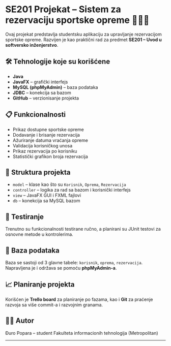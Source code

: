 # SE201 Projekat – Sistem za rezervaciju sportske opreme 🎾🎽🏓

Ovaj projekat predstavlja studentsku aplikaciju za upravljanje rezervacijom sportske opreme. Razvijen je kao praktični rad za predmet **SE201 – Uvod u softversko inženjerstvo**.

## 🛠 Tehnologije koje su korišćene
- **Java**
- **JavaFX** – grafički interfejs
- **MySQL (phpMyAdmin)** – baza podataka
- **JDBC** – konekcija sa bazom
- **GitHub** – verzionisanje projekta

## 📋 Funkcionalnosti
- Prikaz dostupne sportske opreme
- Dodavanje i brisanje rezervacija
- Ažuriranje datuma vraćanja opreme
- Validacija korisničkog unosa
- Prikaz rezervacija po korisniku
- Statistički grafikon broja rezervacija

## 🧩 Struktura projekta
- `model` – klase kao što su `Korisnik`, `Oprema`, `Rezervacija`
- `controller` – logika za rad sa bazom i korisnički interfejs
- `view` – JavaFX GUI i FXML fajlovi
- `db` – konekcija sa MySQL bazom

## 🧪 Testiranje
Trenutno su funkcionalnosti testirane ručno, a planirani su JUnit testovi za osnovne metode u kontrolerima.

## 📁 Baza podataka
Baza se sastoji od 3 glavne tabele: `korisnik`, `oprema`, `rezervacija`. Napravljena je i održava se pomoću **phpMyAdmin-a**.

## 📈 Planiranje projekta
Korišćen je **Trello board** za planiranje po fazama, kao i **Git** za praćenje razvoja sa više commit-a i razvojnim granama.

## 👨‍💻 Autor
Đuro Popara – student Fakulteta informacionih tehnologija (Metropolitan)

---


